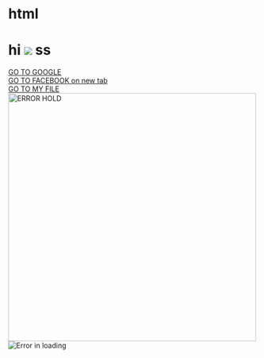 # html

<!DOCTYPE html>
<html lang="en">
<head>
    <meta charset="UTF-8">
    <meta name="viewport" content="width=device-width, initial-scale=1.0">
    <title>links and images</title>
    
</head>
<body>
    <h1>
        hi <img src="aa.png"> ss
    </h1>
    <a href="https://google.com">GO TO GOOGLE </a> <br>
    <a href="https://facebook.com" target="_blank" >GO TO FACEBOOK on new tab</a><br>
    <a href="/heading_paragraph.html">GO TO MY FILE</a><br>
<!-- for images we use ,in alt we write  that show  when image not load -->
<img src="aa.png" alt="ERROR HOLD" width="500" height="500"><br>

<!-- random image web page api -->
<img src="https://sourse.unsplash.com/600x900/?nature" alt="Error in loading">

</body>
</html>
